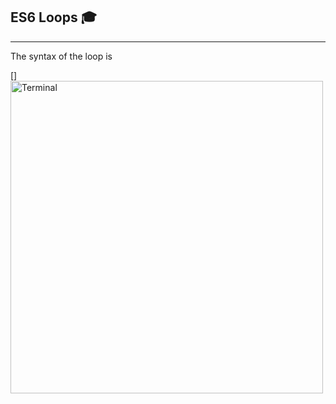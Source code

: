## ES6 Loops 🎓
---
  The syntax of the loop is

  [<img align="left" alt="Terminal" width="500px" height="500px" src="https://static.javatpoint.com/tutorial/es6/images/es6-loops2.jpg" />]
